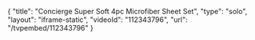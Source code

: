 {
    "title": "Concierge Super Soft 4pc Microfiber Sheet Set",
    "type": "solo",
    "layout": "iframe-static",
    "videoId": "112343796",
    "url": "\/tvpembed\/112343796"
}